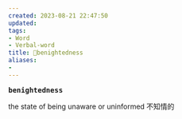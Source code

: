 ```yaml
---
created: 2023-08-21 22:47:50
updated: 
tags: 
- Word
- Verbal-word
title: 🚩benightedness
aliases:
- 
---
```


<pre><strong>benightedness</strong></pre>
the state of being unaware or uninformed 不知情的